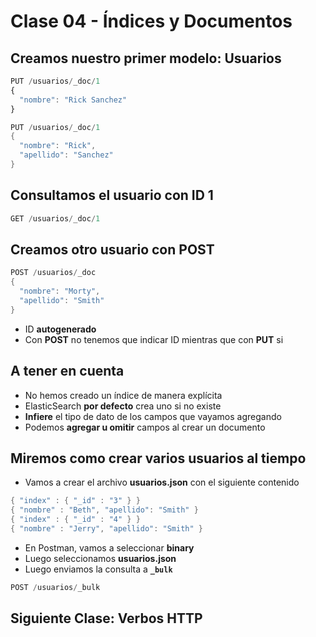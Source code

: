 # Clase 04 - Índices y Documentos

## Creamos nuestro primer modelo: Usuarios

```javascript
PUT /usuarios/_doc/1
{
  "nombre": "Rick Sanchez"
}
```

```java
PUT /usuarios/_doc/1
{
  "nombre": "Rick",
  "apellido": "Sanchez"
}
```

## Consultamos el usuario con ID 1
```java
GET /usuarios/_doc/1
```

## Creamos otro usuario con POST

```java
POST /usuarios/_doc
{
  "nombre": "Morty",
  "apellido": "Smith"
}
```

- ID **autogenerado**
- Con **POST** no tenemos que indicar ID mientras que con **PUT** si

## A tener en cuenta
- No hemos creado un índice de manera explícita
- ElasticSearch **por defecto** crea uno si no existe
- **Infiere** el tipo de dato de los campos que vayamos agregando
- Podemos **agregar u omitir** campos al crear un documento

## Miremos como crear varios usuarios al tiempo
- Vamos a crear el archivo **usuarios.json** con el siguiente contenido

```java
{ "index" : { "_id" : "3" } }
{ "nombre" : "Beth", "apellido": "Smith" }
{ "index" : { "_id" : "4" } }
{ "nombre" : "Jerry", "apellido": "Smith" }
```

- En Postman, vamos a seleccionar **binary**
- Luego seleccionamos **usuarios.json**
- Luego enviamos la consulta a **`_bulk`**

```java
POST /usuarios/_bulk
```

## Siguiente Clase: Verbos HTTP
